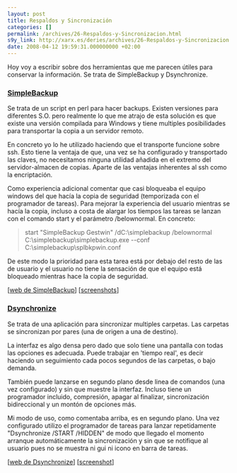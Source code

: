 ```yaml
---
layout: post
title: Respaldos y Sincronización
categories: []
permalink: /archives/26-Respaldos-y-Sincronizacion.html
s9y_link: http://xarx.es/deries/archives/26-Respaldos-y-Sincronizacion.html
date: 2008-04-12 19:59:31.000000000 +02:00
---
```

<p>Hoy voy a escribir sobre dos herramientas que me parecen útiles para conservar la información. Se trata de SimpleBackup y Dsynchronize.</p><h3><a href="http://migas-sbackup.sourceforge.net/index.php"><b>SimpleBackup</b></a></h3><p>Se trata de un script en perl para hacer backups. Existen versiones para diferentes S.O. pero realmente lo que me atrajo de esta solución es que existe una versión compilada para Windows y tiene multiples posibilidades para transportar la copia a un servidor remoto.</p><p>En concreto yo lo he utilizado haciendo que el transporte funcione sobre ssh. Esto tiene la ventaja de que, una vez se ha configurado y transportado las claves, no necesitamos ninguna utilidad añadida en el extremo del servidor-almacen de copias. Aparte de las ventajas inherentes al ssh como la encriptación.</p><p>Como  experiencia adicional comentar que casi bloqueaba el equipo windows del que hacía la copia de seguridad (temporizada con el programador de tareas). Para mejorar la experiencia del usuario mientras se hacía la copia, incluso a costa de alargar los tiempos las tareas se lanzan con el comando start y el parámetro /belownormal. En concreto:</p><blockquote>start &quot;SimpleBackup Gestwin&quot; /dC:\simplebackup /belownormal C:\simplebackup\simplebackup.exe --conf C:\simplebackup\splbkpwin.conf</blockquote><p>De este modo la prioridad para esta tarea está por debajo del resto de las de usuario y el usuario no tiene la sensación de que el equipo está bloqueado mientras hace la copia de seguridad.</p><p>[<a href="http://migas-sbackup.sourceforge.net/index.php">web de SimpleBackup</a>] [<a href="http://migas-sbackup.sourceforge.net/index.php?&action=screenshots">screenshots</a>]</p><h3><a href="dimio.altervista.org/eng/" title="Web de Dsynchronize y otros">Dsynchronize</a></h3><p> Se trata de una aplicación para sincronizar multiples carpetas. Las carpetas se sincronizan por pares (una de origen a una de destino).</p><p>La interfaz es algo densa pero dado que solo tiene una pantalla con todas las opciones es adecuada. Puede trabajar en 'tiempo real', es decir haciendo un seguimiento cada pocos segundos de las carpetas, o bajo demanda. </p><p>También puede lanzarse en segundo plano desde linea de comandos (una vez configurado) y sin que muestre la interfaz. Incluso tiene un programador incluido, compresión, apagar al finalizar, sincronización bidireccional y un montón de opciones más.</p><p>Mi modo de uso, como comentaba arriba, es en segundo plano. Una vez configurado utilizo el programador de tareas para lanzar repetidamente &quot;Dsynchronize /START /HIDDEN&quot; de modo que llegado el momento arranque automáticamente la sincronización y sin que se notifique al usuario pues no se muestra ni gui ni icono en barra de tareas.</p><p /><div align="left">[<a href="http://dimio.altervista.org/eng/">web de Dsynchronize</a>] [<a href="http://dimio.altervista.org/eng/dsynchronize.gif">screenshot</a>]</div></blockquote>
